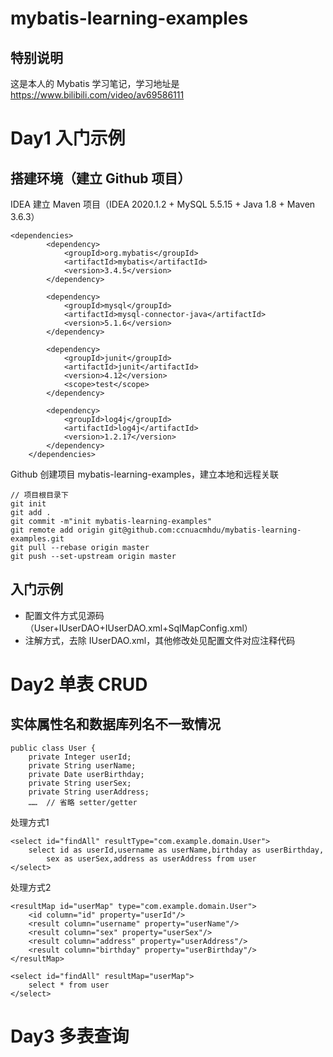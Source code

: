 # mybatis-learning-examples

## 特别说明
这是本人的 Mybatis 学习笔记，学习地址是 https://www.bilibili.com/video/av69586111

# Day1 入门示例
## 搭建环境（建立 Github 项目）
IDEA 建立 Maven 项目（IDEA 2020.1.2 + MySQL 5.5.15 + Java 1.8 + Maven 3.6.3）
```$xslt
<dependencies>
        <dependency>
            <groupId>org.mybatis</groupId>
            <artifactId>mybatis</artifactId>
            <version>3.4.5</version>
        </dependency>

        <dependency>
            <groupId>mysql</groupId>
            <artifactId>mysql-connector-java</artifactId>
            <version>5.1.6</version>
        </dependency>

        <dependency>
            <groupId>junit</groupId>
            <artifactId>junit</artifactId>
            <version>4.12</version>
            <scope>test</scope>
        </dependency>

        <dependency>
            <groupId>log4j</groupId>
            <artifactId>log4j</artifactId>
            <version>1.2.17</version>
        </dependency>
    </dependencies>
```
Github 创建项目 mybatis-learning-examples，建立本地和远程关联
```$xslt
// 项目根目录下
git init
git add .
git commit -m"init mybatis-learning-examples"
git remote add origin git@github.com:ccnuacmhdu/mybatis-learning-examples.git
git pull --rebase origin master
git push --set-upstream origin master 
```
## 入门示例
- 配置文件方式见源码（User+IUserDAO+IUserDAO.xml+SqlMapConfig.xml）
- 注解方式，去除 IUserDAO.xml，其他修改处见配置文件对应注释代码

# Day2 单表 CRUD
## 实体属性名和数据库列名不一致情况
```$xslt
public class User {
    private Integer userId;
    private String userName;
    private Date userBirthday;
    private String userSex;
    private String userAddress;
    ……  // 省略 setter/getter
```
处理方式1
```$xslt
<select id="findAll" resultType="com.example.domain.User">
    select id as userId,username as userName,birthday as userBirthday,
        sex as userSex,address as userAddress from user
</select>
```
处理方式2
```$xslt
<resultMap id="userMap" type="com.example.domain.User">
    <id column="id" property="userId"/>
    <result column="username" property="userName"/>
    <result column="sex" property="userSex"/>
    <result column="address" property="userAddress"/>
    <result column="birthday" property="userBirthday"/>
</resultMap>

<select id="findAll" resultMap="userMap">
    select * from user
</select>
```
# Day3 多表查询
